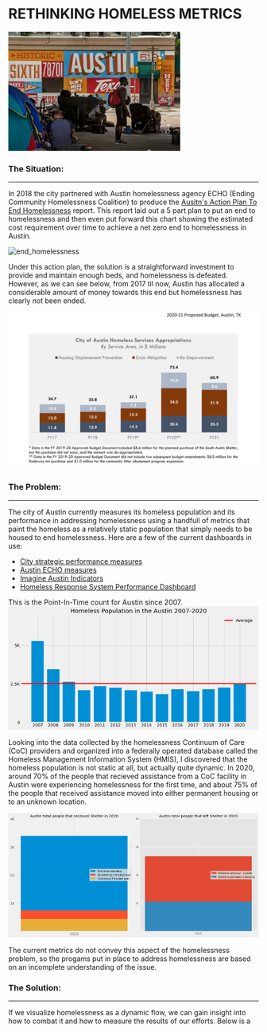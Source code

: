 # RETHINKING HOMELESS METRICS

![homeless_pic](/jwj-Homeless-1417.jpg)

### The Situation:
---

In 2018 the city partnered with Austin homelessness agency ECHO (Ending Community Homelessness Coalition) to produce the [Ausitn's Action Plan To End Homelessness](https://1zdndu3n3nla353ymc1h6x58-wpengine.netdna-ssl.com/wp-content/uploads/2019/07/Austin%E2%80%99s-Action-Plan-to-End-Homelessness-%E2%80%93-Working-Document.pdf) report. This report laid out a 5 part plan to put an end to homelessness and then even put forward this chart showing the estimated cost requirement over time to achieve a net zero end to homelessness in Austin.

![end_homelessness](Austin’s-End-Homelessness-graph.jpg)

Under this action plan, the solution is a straightforward investment to provide and maintain enough beds, and homelessness is defeated. However, as we can see below, from 2017 til now, Austin has allocated a considerable amount of money towards this end but homelessness has clearly not been ended. 

![Austin_budget](/2021_h_budget.jpg)

### The Problem:
---

The city of Austin currently measures its homeless population and its performance in addressing homelessness using a handfull of metrics that paint the homeless as a relatively static population that simply needs to be housed to end homelessness. Here are a few of the current dashboards in use:

- [City strategic performance measures](https://data.austintexas.gov/stories/s/Health/iane-nkjw/)
- [Austin ECHO measures](https://www.austinecho.org/about-echo/homelessness-in-austin/)
- [Imagine Austin Indicators](https://data.austintexas.gov/stories/s/Household-Affordability/czit-acu8)
- [Homeless Response System Performance Dashboard](https://www.austinecho.org/wp-content/uploads/2021/10/AustinCoCDashboardPhase3_20211011_update.html#annual-enrollment)

This is the Point-In-Time count for Austin since 2007.
![austin_pit](austin_pit.png)

Looking into the data collected by the homelessness Continuum of Care (CoC) providers and organized into a federally operated database called the Homeless Management Information System (HMIS), I discovered that the homeless population is not static at all, but actually quite dynamic. In 2020, around 70% of the people that recieved assistance from a CoC facility in Austin were experiencing homelessness for the first time, and about 75% of the people that received assistance moved into either permanent housing or to an unknown location. 

![austin_coc](coc_breakdown.png)

The current metrics do not convey this aspect of the homelessness problem, so the progams put in place to address homelessness are based on an incomplete understanding of the issue.

### The Solution:
---

If we visualize homelessness as a dynamic flow, we can gain insight into how to combat it and how to measure the results of our efforts. Below is a    

